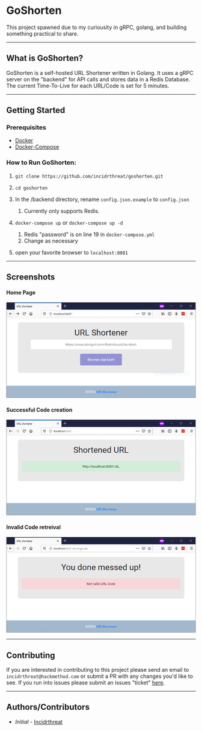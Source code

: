 # GoShorten

This project spawned due to my curiousity in gRPC, golang, and building something practical to share.
___________________________
## What is GoShorten?
GoShorten is a self-hosted URL Shortener written in Golang.  It uses a gRPC server on the "backend" for API calls and stores data in a Redis Database.  The current Time-To-Live for each URL/Code is set for 5 minutes. 
___________________________
## Getting Started

### Prerequisites
- [Docker](https://docs.docker.com/get-docker/)
- [Docker-Compose](https://docs.docker.com/compose/install/)

### How to Run GoShorten:
1. `git clone https://github.com/incidrthreat/goshorten.git`

2. `cd goshorten`

3. In the /backend directory, rename `config.json.example` to `config.json`
    1. Currently only supports Redis.

4. `docker-compose up` or `docker-compose up -d` 
    1. Redis "password" is on line 19 in `docker-compose.yml`
    2. Change as necessary

5. open your favorite browser to `localhost:8081`
___________________________
## Screenshots
#### Home Page
![Home Page](/screenshots/homepage.png)
#### Successful Code creation
![Success!](/screenshots/successfulcode.png)
#### Invalid Code retreival
![Invalid](/screenshots/invalidcode.png)
__________________________
## Contributing

If you are interested in contributing to this project please send an email to `incidrthreat@hackmethod.com` or submit a PR with any changes you'd like to see.  If you run into issues please submit an issues "ticket" [here](https://github.com/incidrthreat/goshorten/issues).
___________________________
## Authors/Contributors

* *Initial* - [Incidrthreat](https://twitter.com/incidrthreat)